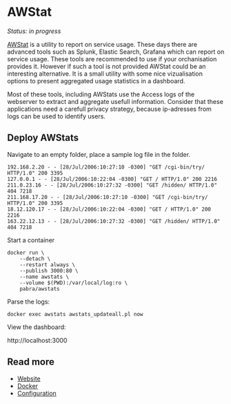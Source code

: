 # AWStat

*Status: in progress*

[AWStat](https://awstats.sourceforge.io/) is a utility to report on service usage. These days there are advanced tools such as Splunk, Elastic Search, Grafana which can report on service usage. These tools are recommended to use if your orchanisation provides it. However if such a tool is not provided AWStat could be an interesting alternative. It is a small utility with some nice vizualisation options to present aggregated usage statistics in a dashboard.

Most of these tools, including AWStats use the Access logs of the webserver to extract and aggregate usefull information. Consider that these applications need a carefull privacy strategy, because ip-adresses from logs can be used to identify users.

## Deploy AWStats

Navigate to an empty folder, place a sample log file in the folder.

```
192.168.2.20 - - [28/Jul/2006:10:27:10 -0300] "GET /cgi-bin/try/ HTTP/1.0" 200 3395
127.0.0.1 - - [28/Jul/2006:10:22:04 -0300] "GET / HTTP/1.0" 200 2216
211.0.23.16 - - [28/Jul/2006:10:27:32 -0300] "GET /hidden/ HTTP/1.0" 404 7218
211.168.17.20 - - [28/Jul/2006:10:27:10 -0300] "GET /cgi-bin/try/ HTTP/1.0" 200 3395
18.12.120.17 - - [28/Jul/2006:10:22:04 -0300] "GET / HTTP/1.0" 200 2216
163.22.12.13 - - [28/Jul/2006:10:27:32 -0300] "GET /hidden/ HTTP/1.0" 404 7218
```

Start a container

```
docker run \
    --detach \
    --restart always \
    --publish 3000:80 \
    --name awstats \
    --volume $(PWD):/var/local/log:ro \
    pabra/awstats
```

Parse the logs:

```
docker exec awstats awstats_updateall.pl now
```

View the dashboard:

http://localhost:3000



## Read more

- [Website](https://www.awstats.org)
- [Docker](https://hub.docker.com/r/pabra/awstats)
- [Configuration](http://www.awstats.org/docs/awstats_config.html)